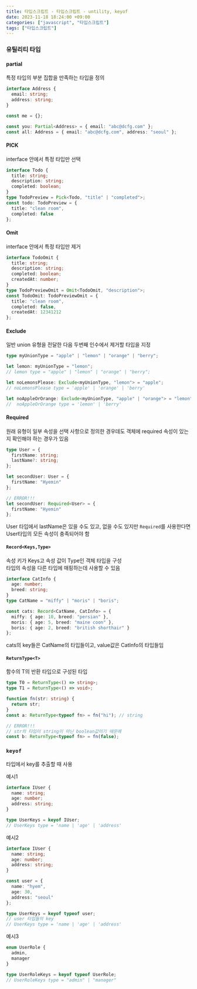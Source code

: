 ```yaml
---
title: 타입스크립트 - 타입스크립트 - untility, keyof
date: 2023-11-18 18:24:00 +09:00
categories: ["javascript", "타입스크립트"]
tags: ["타입스크립트"]
---
```


### 유틸리티 타입

#### partial

특정 타입의 부분 집합을 만족하는 타입을 정의

```ts
interface Address {
  email: string;
  address: string;
}

const me = {};

const you: Partial<Address> = { email: "abc@dcfg.com" };
const all: Address = { email: "abc@dcfg.com", address: "seoul" };
```

#### PICK

interface 안에서 특정 타입만 선택

```ts
interface Todo {
  title: string;
  description: string;
  completed: boolean;
}
type TodoPreview = Pick<Todo, "title" | "completed">;
const todo: TodoPreview = {
  title: "clean room",
  completed: false
};
```

#### Omit

interface 안에서 특정 타입만 제거

```ts
interface TodoOmit {
  title: string;
  description: string;
  completed: boolean;
  createdAt: number;
}
type TodoPreviewOmit = Omit<TodoOmit, "description">;
const TodoOmit: TodoPreviewOmit = {
  title: "clean room",
  completed: false,
  createdAt: 12341212
};
```

#### Exclude

일반 union 유형을 전달한 다음 두번째 인수에서 제거할 타입을 지정

```ts
type myUnionType = "apple" | "lemon" | "orange" | "berry";

let lemon: myUnionType = "lemon";
// lemon type = "apple" | "lemon" | "orange" | "berry";

let noLemonsPlease: Exclude<myUnionType, "lemon"> = "apple";
// noLemonsPlease type = 'apple' | 'orange' | 'berry'

let noAppleOrOrange: Exclude<myUnionType, "apple" | "orange"> = "lemon";
//  noAppleOrOrange type = 'lemon' | 'berry'
```

#### Required

원래 유형이 일부 속성을 선택 사항으로 정의한 경우데도 객체에 required 속성이 있는지 확인해야 하는 경우가 있음

```ts
type User = {
  firstName: string;
  lastName?: string;
};

let secondUser: User = {
  firstName: "Hyemin"
};

// ERROR!!!
let secondUser: Required<User> = {
  firstName: "Hyemin"
};
```

User 타입에서 lastName은 있을 수도 있고, 없을 수도 있지만 `Required`를 사용한다면 User타입의 모든 속성이 충족되어야 함

#### `Record<Keys,Type>`

속성 키가 Keys고 속성 값이 Type인 객체 타입을 구성  
타입의 속성을 다른 타입에 매핑하는데 사용할 수 있음

```ts
interface CatInfo {
  age: number;
  breed: string;
}
type CatName = "miffy" | "moris" | "boris";

const cats: Record<CatName, CatInfo> = {
  miffy: { age: 10, breed: "persian" },
  moris: { age: 5, breed: "maine coon" },
  boris: { age: 2, breed: "british shorthair" }
};
```

cats의 key들은 CatName의 타입들이고, value값은 CatInfo의 타입들임

#### `ReturnType<T>`

함수의 T의 반환 타입으로 구성된 타입

```ts
type T0 = ReturnType<() => string>;
type T1 = ReturnType<() => void>;

function fn(str: string) {
  return str;
}
const a: ReturnType<typeof fn> = fn("hi"); // string

// ERROR!!!
// str의 타입이 string이 아닌 boolean값이기 때문에
const b: ReturnType<typeof fn> = fn(false);
```

### `keyof`

타입에서 key를 추출할 때 사용

예시1

```ts
interface IUser {
  name: string;
  age: number;
  address: string;
}

type UserKeys = keyof IUser;
// UserKeys type = 'name | 'age' | 'address'
```

예시2

```ts
interface IUser {
  name: string;
  age: number;
  address: string;
}

const user = {
  name: "hyem",
  age: 30,
  address: "seoul"
};

type UserKeys = keyof typeof user;
// user 타입들의 key
// UserKeys type = 'name | 'age' | 'address'
```

예시3

```ts
enum UserRole {
  admin,
  manager
}

type UserRoleKeys = keyof typeof UserRole;
// UserRoleKeys type = "admin" | "manager"
```
